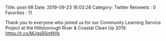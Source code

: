 Title: post-98
Date: 2019-09-23 16:03:26
Category: Twitter
Retweets : 0
Favorites : 11

Thank you to everyone who joined us for our Community Learning Service Project at the Hillsborough River &amp; Coastal Clean Up 2019. https://t.co/MJgsBSmNVk